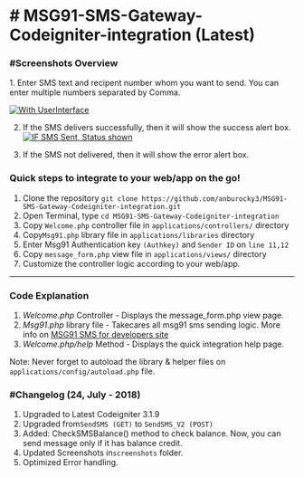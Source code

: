 # # MSG91-SMS-Gateway-Codeigniter-integration (Latest)

<h3>#Screenshots Overview</h3>
1. Enter SMS text and recipent number whom you want to send. You can enter multiple numbers separated by Comma.

[![With UserInterface](https://github.com/anburocky3/MSG91-SMS-Gateway-Codeigniter-integration/raw/master/screenshots/1.png)](#screenshots)


2. If the SMS delivers successfully, then it will show the success alert box.
[![IF SMS Sent, Status shown](https://github.com/anburocky3/MSG91-SMS-Gateway-Codeigniter-integration/raw/master/screenshots/2.png)](#screenshots)

3. If the SMS not delivered, then it will show the error alert box.


<h3>Quick steps to integrate to your web/app on the go!</h3>
<ol>
	<li> Clone the repository <code>git clone https://github.com/anburocky3/MSG91-SMS-Gateway-Codeigniter-integration.git</code> </li>
	<li> Open Terminal, type <code>cd MSG91-SMS-Gateway-Codeigniter-integration</code> </li>
	<li> Copy <code>Welcome.php</code> controller file in <code>applications/controllers/</code> directory</li>
	<li> Copy<code>Msg91.php</code> library file in <code>applications/libraries</code> directory</li>
	<li> Enter Msg91 Authentication key <code>(Authkey)</code> and <code>Sender ID</code> on <code>line 11,12</code></li>
	<li> Copy <code>message_form.php</code> view file in <code>applications/views/</code> directory</li>
	<li> Customize the controller logic according to your web/app. </li>

</ol>	
<hr>
<h3><strong>Code Explanation</strong></h3>
<ol>
	<li><em>Welcome.php</em> Controller - Displays the message_form.php view page.</li>
	<li><em>Msg91.php</em> library file -  Takecares all msg91 sms sending logic. More info on <a href="https://msg91.com/sms-for-developers" target="_blank">MSG91 SMS for developers site</a></li>
	<li><em>Welcome.php/help</em> Method - Displays the quick integration help page.</li>
</ol>

<p class="mt5">Note: Never forget to autoload the library & helper files on <code>applications/config/autoload.php</code> file.</p>

<h3><strong>#Changelog (24, July - 2018)</strong></h3>
<ol>
	<li> Upgraded to Latest Codeigniter 3.1.9</li>
	<li> Upgraded from<code>SendSMS (GET)</code> to <code>SendSMS_V2 (POST)</code></li>
	<li> Added: CheckSMSBalance() method to check balance. Now, you can send message only if it has balance credit.</li>
	<li> Updated Screenshots in<code>screenshots</code> folder.</li>
	<li> Optimized Error handling.</li>
</ol>
